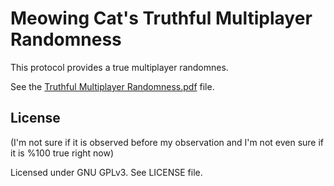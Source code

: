 # Meowing Cat's Truthful Multiplayer Randomness

This protocol provides a true multiplayer randomnes.

See the [Truthful Multiplayer Randomness.pdf](<./Truthful Multiplayer Randomness.pdf>) file.

## License

(I'm not sure if it is observed before my observation and I'm not even sure if it is %100 true right now)

Licensed under GNU GPLv3. See LICENSE file.
